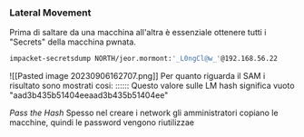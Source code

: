 ### **Lateral Movement**
Prima di saltare da una macchina all'altra è essenziale ottenere tutti i "Secrets" della macchina pwnata.
```bash
impacket-secretsdump NORTH/jeor.mormont:'_L0ngCl@w_'@192.168.56.22
```
![[Pasted image 20230906162707.png]]
Per quanto riguarda il SAM i risultato sono mostrati cosi:
<Username>:<User ID>:<LM hash>:<NT hash>:<Comment>:<Home Dir>:
Questo valore sulle LM hash significa vuoto "aad3b435b51404eeaad3b435b51404ee"

*Pass the Hash*
Spesso nel creare i network gli amministratori copiano le macchine, quindi le password vengono riutilizzae